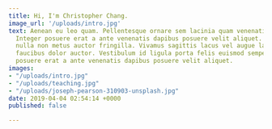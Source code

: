 ```yaml
---
title: Hi, I'm Christopher Chang.
image_url: '/uploads/intro.jpg'
text: Aenean eu leo quam. Pellentesque ornare sem lacinia quam venenatis vestibulum.
  Integer posuere erat a ante venenatis dapibus posuere velit aliquet. Donec ullamcorper
  nulla non metus auctor fringilla. Vivamus sagittis lacus vel augue laoreet rutrum
  faucibus dolor auctor. Vestibulum id ligula porta felis euismod semper. Integer
  posuere erat a ante venenatis dapibus posuere velit aliquet.
images:
- "/uploads/intro.jpg"
- "/uploads/teaching.jpg"
- "/uploads/joseph-pearson-310903-unsplash.jpg"
date: 2019-04-04 02:54:14 +0000
published: false

---
```


